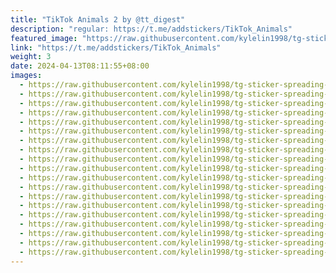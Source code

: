 ```yaml
---
title: "TikTok Animals 2 by @tt_digest"
description: "regular: https://t.me/addstickers/TikTok_Animals"
featured_image: "https://raw.githubusercontent.com/kylelin1998/tg-sticker-spreading-worldwide-images/main/img/12036876-0d58-4ff4-ae66-d35f088c1298.jpg"
link: "https://t.me/addstickers/TikTok_Animals"
weight: 3
date: 2024-04-13T08:11:55+08:00
images:
  - https://raw.githubusercontent.com/kylelin1998/tg-sticker-spreading-worldwide-images/main/img/12036876-0d58-4ff4-ae66-d35f088c1298.jpg
  - https://raw.githubusercontent.com/kylelin1998/tg-sticker-spreading-worldwide-images/main/img/8dca0c12-548b-4d3c-8daa-98e3ec2f3916.jpg
  - https://raw.githubusercontent.com/kylelin1998/tg-sticker-spreading-worldwide-images/main/img/b1cf1256-29e0-4452-b339-b7fa0c3697a8.jpg
  - https://raw.githubusercontent.com/kylelin1998/tg-sticker-spreading-worldwide-images/main/img/aa1fd76f-24a6-4208-9c5f-2d4899257433.jpg
  - https://raw.githubusercontent.com/kylelin1998/tg-sticker-spreading-worldwide-images/main/img/16e61f59-149c-428c-8f33-2550d981b6cd.jpg
  - https://raw.githubusercontent.com/kylelin1998/tg-sticker-spreading-worldwide-images/main/img/94bdc8ba-a9d7-4ba6-8b12-0252046723b8.jpg
  - https://raw.githubusercontent.com/kylelin1998/tg-sticker-spreading-worldwide-images/main/img/28d644f4-f3ee-4208-844c-b1a9965a9cfc.jpg
  - https://raw.githubusercontent.com/kylelin1998/tg-sticker-spreading-worldwide-images/main/img/7fe3f582-3413-4938-ac86-09918b824bf4.jpg
  - https://raw.githubusercontent.com/kylelin1998/tg-sticker-spreading-worldwide-images/main/img/18393314-330b-426d-bc2e-5ae140da4e83.jpg
  - https://raw.githubusercontent.com/kylelin1998/tg-sticker-spreading-worldwide-images/main/img/78e766d7-04a8-4191-9a02-221bd11410a2.jpg
  - https://raw.githubusercontent.com/kylelin1998/tg-sticker-spreading-worldwide-images/main/img/1ba6c809-62eb-4382-9bed-cb250b7ce1dd.jpg
  - https://raw.githubusercontent.com/kylelin1998/tg-sticker-spreading-worldwide-images/main/img/2585763f-e48f-4551-bbfa-6efd339e48c2.jpg
  - https://raw.githubusercontent.com/kylelin1998/tg-sticker-spreading-worldwide-images/main/img/31f109aa-0931-434f-8854-9f712ab5dd76.jpg
  - https://raw.githubusercontent.com/kylelin1998/tg-sticker-spreading-worldwide-images/main/img/d4d10885-a607-4de7-942d-a30ebc61568e.jpg
  - https://raw.githubusercontent.com/kylelin1998/tg-sticker-spreading-worldwide-images/main/img/44d1e6a7-9f97-467b-8293-30a76e4b8e9b.jpg
  - https://raw.githubusercontent.com/kylelin1998/tg-sticker-spreading-worldwide-images/main/img/dd795046-bd91-43af-bc87-bb60c647e6c6.jpg
  - https://raw.githubusercontent.com/kylelin1998/tg-sticker-spreading-worldwide-images/main/img/62ad3b4b-fb7c-4f3b-a37b-9fe2feffc281.jpg
  - https://raw.githubusercontent.com/kylelin1998/tg-sticker-spreading-worldwide-images/main/img/181a07eb-b762-4b1c-889a-035c9502fd96.jpg
  - https://raw.githubusercontent.com/kylelin1998/tg-sticker-spreading-worldwide-images/main/img/2290cb5d-c571-4481-8b1d-c10f019fb111.jpg
---
```

